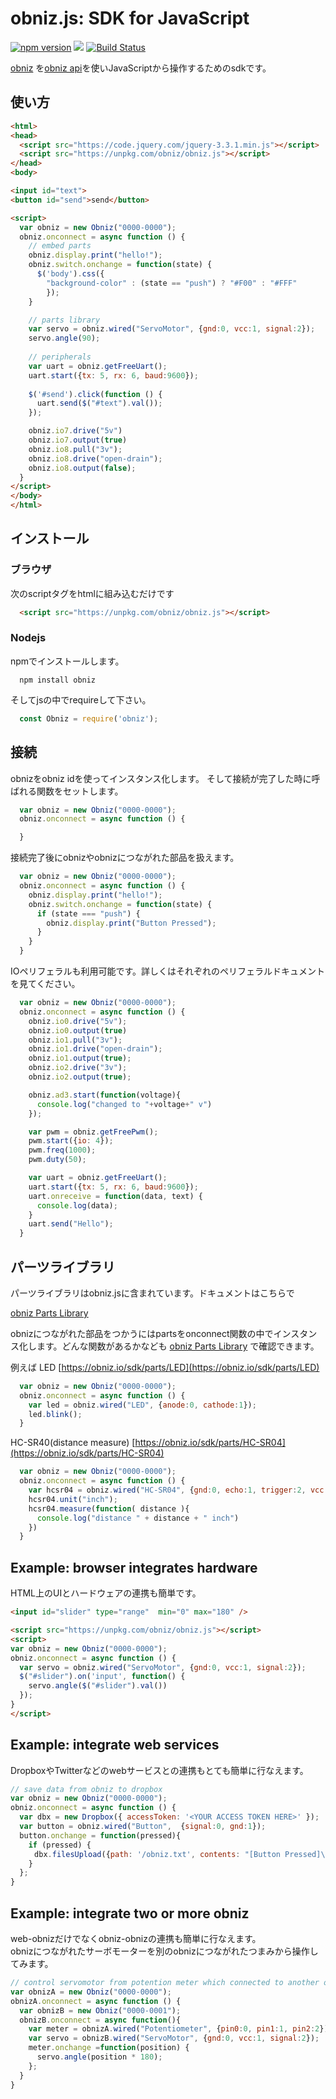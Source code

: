 # obniz.js: SDK for JavaScript

[![npm version](https://badge.fury.io/js/obniz.svg)](https://badge.fury.io/js/obniz)
![](https://img.shields.io/npm/dt/obniz.svg) [![Build Status](https://secure.travis-ci.org/obniz/obniz.png?branch=master)](http://travis-ci.org/obniz/obniz)


[obniz](https://obniz.io/) を[obniz api](https://obniz.io/doc/about_obniz_api)を使いJavaScriptから操作するためのsdkです。

## 使い方

```html
<html>
<head>
  <script src="https://code.jquery.com/jquery-3.3.1.min.js"></script>
  <script src="https://unpkg.com/obniz/obniz.js"></script>
</head>
<body>

<input id="text">
<button id="send">send</button>

<script>
  var obniz = new Obniz("0000-0000");
  obniz.onconnect = async function () {
    // embed parts
    obniz.display.print("hello!");
    obniz.switch.onchange = function(state) {
      $('body').css({
        "background-color" : (state == "push") ? "#F00" : "#FFF"
        });
    }

    // parts library
    var servo = obniz.wired("ServoMotor", {gnd:0, vcc:1, signal:2});
    servo.angle(90);
    
    // peripherals
    var uart = obniz.getFreeUart();
    uart.start({tx: 5, rx: 6, baud:9600});  
    
    $('#send').click(function () {
      uart.send($("#text").val());
    });

    obniz.io7.drive("5v")
    obniz.io7.output(true)
    obniz.io8.pull("3v");
    obniz.io8.drive("open-drain");
    obniz.io8.output(false);
  }
</script>
</body>
</html>
```

## インストール

### ブラウザ
次のscriptタグをhtmlに組み込むだけです
```html
  <script src="https://unpkg.com/obniz/obniz.js"></script>
```
### Nodejs
npmでインストールします。
```shell
  npm install obniz
```
そしてjsの中でrequireして下さい。
```javascript
  const Obniz = require('obniz');
```

## 接続
obnizをobniz idを使ってインスタンス化します。
そして接続が完了した時に呼ばれる関数をセットします。
```javascript
  var obniz = new Obniz("0000-0000");
  obniz.onconnect = async function () {

  }
```
接続完了後にobnizやobnizにつながれた部品を扱えます。
```javascript
  var obniz = new Obniz("0000-0000");
  obniz.onconnect = async function () {
    obniz.display.print("hello!");
    obniz.switch.onchange = function(state) {
      if (state === "push") {
        obniz.display.print("Button Pressed");
      }
    }
  }
```
IOペリフェラルも利用可能です。詳しくはそれぞれのペリフェラルドキュメントを見てください。
```javascript
  var obniz = new Obniz("0000-0000");
  obniz.onconnect = async function () {
    obniz.io0.drive("5v");
    obniz.io0.output(true)
    obniz.io1.pull("3v");
    obniz.io1.drive("open-drain");
    obniz.io1.output(true);
    obniz.io2.drive("3v");
    obniz.io2.output(true);

    obniz.ad3.start(function(voltage){
      console.log("changed to "+voltage+" v")
    });

    var pwm = obniz.getFreePwm();
    pwm.start({io: 4});
    pwm.freq(1000);
    pwm.duty(50);

    var uart = obniz.getFreeUart();
    uart.start({tx: 5, rx: 6, baud:9600});  
    uart.onreceive = function(data, text) {
      console.log(data);
    }
    uart.send("Hello");
  }
```

## パーツライブラリ
パーツライブラリはobniz.jsに含まれています。ドキュメントはこちらで

[obniz Parts Library](https://obniz.io/sdk/parts)

obnizにつながれた部品をつかうにはpartsをonconnect関数の中でインスタンス化します。どんな関数があるかなども [obniz Parts Library](https://obniz.io/sdk/parts/) で確認できます。

例えば LED [https://obniz.io/sdk/parts/LED](https://obniz.io/sdk/parts/LED)
```javascript
  var obniz = new Obniz("0000-0000");
  obniz.onconnect = async function () {
    var led = obniz.wired("LED", {anode:0, cathode:1});
    led.blink();
  }
```

HC-SR40(distance measure) [https://obniz.io/sdk/parts/HC-SR04](https://obniz.io/sdk/parts/HC-SR04)
```javascript
  var obniz = new Obniz("0000-0000");
  obniz.onconnect = async function () {
    var hcsr04 = obniz.wired("HC-SR04", {gnd:0, echo:1, trigger:2, vcc:3});
    hcsr04.unit("inch");
    hcsr04.measure(function( distance ){
      console.log("distance " + distance + " inch")
    })
  }
```

## Example: browser integrates hardware
HTML上のUIとハードウェアの連携も簡単です。
```html
<input id="slider" type="range"  min="0" max="180" />

<script src="https://unpkg.com/obniz/obniz.js"></script>
<script>
var obniz = new Obniz("0000-0000");
obniz.onconnect = async function () {
  var servo = obniz.wired("ServoMotor", {gnd:0, vcc:1, signal:2});
  $("#slider").on('input', function() {
    servo.angle($("#slider").val())
  });
}
</script>
```

## Example: integrate web services
DropboxやTwitterなどのwebサービスとの連携もとても簡単に行なえます。
```javascript
// save data from obniz to dropbox
var obniz = new Obniz("0000-0000");
obniz.onconnect = async function () {
  var dbx = new Dropbox({ accessToken: '<YOUR ACCESS TOKEN HERE>' });
  var button = obniz.wired("Button",  {signal:0, gnd:1});
  button.onchange = function(pressed){
    if (pressed) {
  　　dbx.filesUpload({path: '/obniz.txt', contents: "[Button Pressed]\n" + new Date(), mode: 'overwrite' });
    }
  };
}
```

## Example: integrate two or more obniz
web-obnizだけでなくobniz-obnizの連携も簡単に行なえます。  
obnizにつながれたサーボモーターを別のobnizにつながれたつまみから操作してみます。
```javascript
// control servomotor from potention meter which connected to another obniz.
var obnizA = new Obniz("0000-0000");
obnizA.onconnect = async function () {
  var obnizB = new Obniz("0000-0001");
  obnizB.onconnect = async function(){
    var meter = obnizA.wired("Potentiometer", {pin0:0, pin1:1, pin2:2});
    var servo = obnizB.wired("ServoMotor", {gnd:0, vcc:1, signal:2});
    meter.onchange =function(position) {
      servo.angle(position * 180);
    }; 
  }
}
```